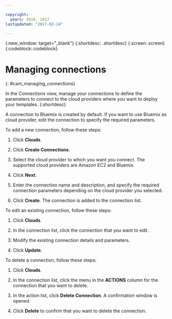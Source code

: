 ```yaml
---

copyright:
  years: 2016, 2017
lastupdated: "2017-02-24"

---
```

<!-- Copyright info and last updated date at top of file: REQUIRED
    The copyright and lastupdated info is YAML content that must occur at the top of the MD file, before attributes are listed.
    It must be --- surrounded by 3 dashes ---
    The value "years" can contain just one year or a two years separated by a comma. (years: 2014, 2016)
    The value "lastupdated" must be followed by a machine date in quotes in the following format: "YYYY-MM-DD"
    The value for "years" must be indented 2 spaces under "copyright", followed by "lastupdated" which should start on its own non-indented line.

-->

<!-- Common attributes used in the template are defined as follows: -->
{:new_window: target="_blank"}
{:shortdesc: .shortdesc}
{:screen:.screen}
{:codeblock:.codeblock}

<!-- Additional task topic: OPTIONAL
This is the template for additional task topics that are needed beyond the basic tasks in the getting started index.md.  As needed, other task topics can be included, with titles such as "Configuring x", "Administering y", "Managing z", etc. This topic is a peer of the getting started index.md in the <servicename>.ditamap. This topic can have one level of children and they also can be referenced in <servicename>.ditamap -->

# Managing connections
<!-- for example, Uploading your data -->
{: #cam_managing_connections}
<!-- Provide an appropriate ID above -->

<!-- The short description section should include a sentence describing why this task is needed. For search engine optimization, include the service long name and "Bluemix". For example: -->

In the Connections view, manage your connections to define the parameters to connect to the cloud providers where you want to deploy your templates.
{:shortdesc}

A connection to Bluemix is created by default. If you want to use Bluemix as cloud provider, edit the connection to specify the required parameters.

To add a new connection, follow these steps:

1. Click **Clouds**.

2. Click **Create Connections**. 

3. Select the cloud provider to which you want you connect. The supported cloud providers are Amazon EC2 and Bluemix.

4. Click **Next**.

5. Enter the connection name and description, and specify the required connection parameters depending on the cloud provider you selected.

6. Click **Create**. The connection is added to the connection list.

To edit an existing connection, follow these steps:

1. Click **Clouds**.

2. In the connection list, click the connection that you want to edit.

3. Modify the existing connection details and parameters.

4. Click **Update**.

To delete a connection, follow these steps:

1. Click **Clouds**.

2. In the connection list, click the menu in the **ACTIONS** column for the connection that you want to delete.

3. In the action list, click **Delete Connection**. A confirmation window is opened.

4. Click **Delete** to confirm that you want to delete the connection.


